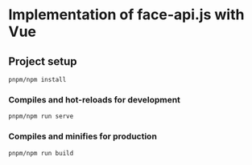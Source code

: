 # Implementation of face-api.js with Vue

## Project setup

```
pnpm/npm install
```

### Compiles and hot-reloads for development

```
pnpm/npm run serve
```

### Compiles and minifies for production

```
pnpm/npm run build
```
